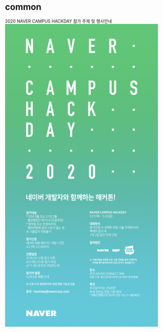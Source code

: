 # common
2020 NAVER CAMPUS HACKDAY  참가 주제 및 행사안내
<img src="https://github.com/2020-NAVER-CAMPUS-HACKDAY/common/blob/master/2020_naver%20campus%20hackday.jpeg"/>
